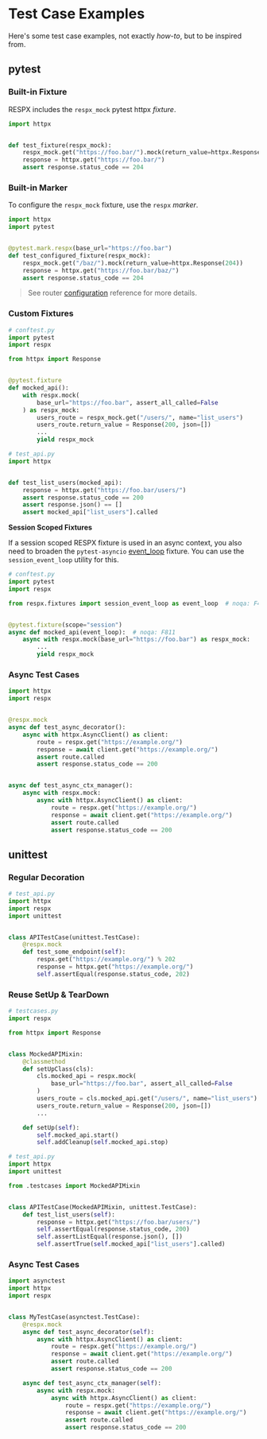 # Test Case Examples

Here's some test case examples, not exactly *how-to*, but to be inspired from.

## pytest

### Built-in Fixture

RESPX includes the `respx_mock` pytest httpx *fixture*.

``` python
import httpx


def test_fixture(respx_mock):
    respx_mock.get("https://foo.bar/").mock(return_value=httpx.Response(204))
    response = httpx.get("https://foo.bar/")
    assert response.status_code == 204
```

### Built-in Marker

To configure the `respx_mock` fixture, use the `respx` *marker*.

``` python
import httpx
import pytest


@pytest.mark.respx(base_url="https://foo.bar")
def test_configured_fixture(respx_mock):
    respx_mock.get("/baz/").mock(return_value=httpx.Response(204))
    response = httpx.get("https://foo.bar/baz/")
    assert response.status_code == 204
```

> See router [configuration](api.md#configuration) reference for more details.


### Custom Fixtures
``` python
# conftest.py
import pytest
import respx

from httpx import Response


@pytest.fixture
def mocked_api():
    with respx.mock(
        base_url="https://foo.bar", assert_all_called=False
    ) as respx_mock:
        users_route = respx_mock.get("/users/", name="list_users")
        users_route.return_value = Response(200, json=[])
        ...
        yield respx_mock
```

``` python
# test_api.py
import httpx


def test_list_users(mocked_api):
    response = httpx.get("https://foo.bar/users/")
    assert response.status_code == 200
    assert response.json() == []
    assert mocked_api["list_users"].called
```

**Session Scoped Fixtures**

If a session scoped RESPX fixture is used in an async context, you also need to broaden the `pytest-asyncio`
 [event_loop](https://github.com/pytest-dev/pytest-asyncio#event_loop) fixture.
 You can use the `session_event_loop` utility for this. 

``` python
# conftest.py
import pytest
import respx

from respx.fixtures import session_event_loop as event_loop  # noqa: F401


@pytest.fixture(scope="session")
async def mocked_api(event_loop):  # noqa: F811
    async with respx.mock(base_url="https://foo.bar") as respx_mock:
        ...
        yield respx_mock
```

### Async Test Cases
``` python
import httpx
import respx


@respx.mock
async def test_async_decorator():
    async with httpx.AsyncClient() as client:
        route = respx.get("https://example.org/")
        response = await client.get("https://example.org/")
        assert route.called
        assert response.status_code == 200


async def test_async_ctx_manager():
    async with respx.mock:
        async with httpx.AsyncClient() as client:
            route = respx.get("https://example.org/")
            response = await client.get("https://example.org/")
            assert route.called
            assert response.status_code == 200
```


## unittest

### Regular Decoration

``` python
# test_api.py
import httpx
import respx
import unittest


class APITestCase(unittest.TestCase):
    @respx.mock
    def test_some_endpoint(self):
        respx.get("https://example.org/") % 202
        response = httpx.get("https://example.org/")
        self.assertEqual(response.status_code, 202)
```

### Reuse SetUp & TearDown

``` python
# testcases.py
import respx

from httpx import Response


class MockedAPIMixin:
    @classmethod
    def setUpClass(cls):
        cls.mocked_api = respx.mock(
            base_url="https://foo.bar", assert_all_called=False
        )
        users_route = cls.mocked_api.get("/users/", name="list_users")
        users_route.return_value = Response(200, json=[])
        ...

    def setUp(self):
        self.mocked_api.start()
        self.addCleanup(self.mocked_api.stop)
```
``` python
# test_api.py
import httpx
import unittest

from .testcases import MockedAPIMixin


class APITestCase(MockedAPIMixin, unittest.TestCase):
    def test_list_users(self):
        response = httpx.get("https://foo.bar/users/")
        self.assertEqual(response.status_code, 200)
        self.assertListEqual(response.json(), [])
        self.assertTrue(self.mocked_api["list_users"].called)
```

### Async Test Cases
``` python
import asynctest
import httpx
import respx


class MyTestCase(asynctest.TestCase):
    @respx.mock
    async def test_async_decorator(self):
        async with httpx.AsyncClient() as client:
            route = respx.get("https://example.org/")
            response = await client.get("https://example.org/")
            assert route.called
            assert response.status_code == 200

    async def test_async_ctx_manager(self):
        async with respx.mock:
            async with httpx.AsyncClient() as client:
                route = respx.get("https://example.org/")
                response = await client.get("https://example.org/")
                assert route.called
                assert response.status_code == 200
```
